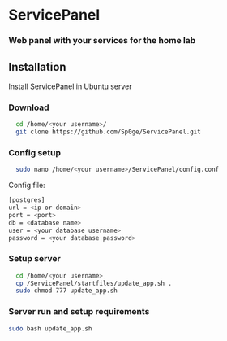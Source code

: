 # ServicePanel
### Web panel with your services for the home lab
## Installation

Install ServicePanel in Ubuntu server

### Download
```bash
  cd /home/<your username>/
  git clone https://github.com/Sp0ge/ServicePanel.git
```
    
### Config setup


```bash
  sudo nano /home/<your username>/ServicePanel/config.conf
```
Config file:
```bash
[postgres]
url = <ip or domain>
port = <port>
db = <database name>
user = <your database username>
password = <your database password>
```

### Setup server

```bash
  cd /home/<your username>
  cp /ServicePanel/startfiles/update_app.sh .
  sudo chmod 777 update_app.sh
```

### Server run and setup requirements
```bash
sudo bash update_app.sh
```
